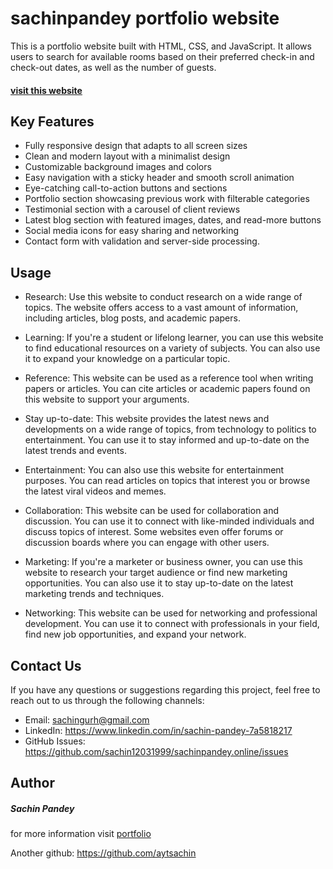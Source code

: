 # sachinpandey portfolio website
This is a portfolio website built with HTML, CSS, and JavaScript. It allows users to search for available rooms based on their preferred check-in and check-out dates, as well as the number of guests.

#### [visit this website](https://sachinpandey.online/)

## Key Features
- Fully responsive design that adapts to all screen sizes
- Clean and modern layout with a minimalist design
- Customizable background images and colors
- Easy navigation with a sticky header and smooth scroll animation
- Eye-catching call-to-action buttons and sections
- Portfolio section showcasing previous work with filterable categories
- Testimonial section with a carousel of client reviews
- Latest blog section with featured images, dates, and read-more buttons
- Social media icons for easy sharing and networking
- Contact form with validation and server-side processing.

## Usage

- Research: Use this website to conduct research on a wide range of topics. The website offers access to a vast amount of information, including articles, blog posts, and academic papers.

- Learning: If you're a student or lifelong learner, you can use this website to find educational resources on a variety of subjects. You can also use it to expand your knowledge on a particular topic.

- Reference: This website can be used as a reference tool when writing papers or articles. You can cite articles or academic papers found on this website to support your arguments.

- Stay up-to-date: This website provides the latest news and developments on a wide range of topics, from technology to politics to entertainment. You can use it to stay informed and up-to-date on the latest trends and events.

- Entertainment: You can also use this website for entertainment purposes. You can read articles on topics that interest you or browse the latest viral videos and memes.

- Collaboration: This website can be used for collaboration and discussion. You can use it to connect with like-minded individuals and discuss topics of interest. Some websites even offer forums or discussion boards where you can engage with other users.

- Marketing: If you're a marketer or business owner, you can use this website to research your target audience or find new marketing opportunities. You can also use it to stay up-to-date on the latest marketing trends and techniques.

- Networking: This website can be used for networking and professional development. You can use it to connect with professionals in your field, find new job opportunities, and expand your network.

## Contact Us
If you have any questions or suggestions regarding this project, feel free to reach out to us through the following channels:

- Email: sachingurh@gmail.com
- LinkedIn: https://www.linkedin.com/in/sachin-pandey-7a5818217
- GitHub Issues: https://github.com/sachin12031999/sachinpandey.online/issues

## Author
##### Sachin Pandey
for more information visit [portfolio](https://sachinpandey.online/)

Another github: https://github.com/aytsachin
